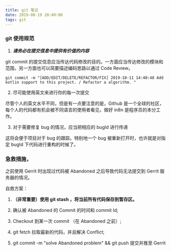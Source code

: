 ```yaml
---
title: git 笔记
date: 2019-08-19 20:49:00
tags: git
---
```

 


### git 使用规范

1. ***请务必在提交信息中提供有价值的内容***

git commit 的提交信息应当传达代码修改的目的。一方面应当传达修改的模块和范围，另一方面也可以简要描述编码思路以通过 Code Review。

```git
git commit -m "[ADD/EDIT/DELETE/REFACTOR/FIX] 2019-10-11 14:40:48 Add kotlin support to this project. / Refactor a algorithm. "

```

2. 尽可能使用英文来进行你的每一次提交

尽管个人的英文水平不同，但是有一点要注意的是，Github 是一个全球的社区，每个人的代码都有机会被不同语言的使用者看见，做好 in8n 是程序员的本分工作。


3. 对于需要修复 bug 的情况，应当把相应的 bugId 进行传递

这将会便于项目对于 bug 的跟踪。特别地一个 bug 被重新打开时，也许就是对指定 bugId 下代码进行重构的时候了。












### 急救措施，

之前使用 Gerrit 时出现过代码被 Abandoned 之后导致代码无法提交到 Gerrit 服务器的情况。

自救方案：

1. **（非常重要）使用 git stash ，将当前所有代码保存到暂存区。**

2. 确认被 Abandoned 的 Commit 的时间和 commit Id;

3. Checkout 到某一次 commit （在 Abandoned 之前）;

4. git fetch 拉取最新的代码，并且解决 Conflict;

5. git commit -m "solve Abandoned problem" && git push  提交并推至 Gerrit 